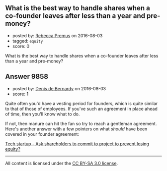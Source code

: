## What is the best way to handle shares when a co-founder leaves after less than a year and pre-money?

- posted by: [Rebecca Premus](https://stackexchange.com/users/8945810/rebecca-premus) on 2016-08-03
- tagged: `equity`
- score: 0

<p>What is the best way to handle shares when a co-founder leaves after less than a year and pre-money? </p>



## Answer 9858

- posted by: [Denis de Bernardy](https://stackexchange.com/users/182468/denis-de-bernardy) on 2016-08-03
- score: 1

<p>Quite often you'd have a vesting period for founders, which is quite similar to that of those of employees. If you've such an agreement in place ahead of time, then you'll know what to do.</p>

<p>If not, then manure can hit the fan so try to reach a gentleman agreement. Here's another answer with a few pointers on what <em>should</em> have been covered in your founder agreement:</p>

<p><a href="https://startups.stackexchange.com/questions/9060/tech-startup-ask-shareholders-to-commit-to-project-to-prevent-losing-equity/9062#9062">Tech startup - Ask shareholders to commit to project to prevent losing equity?</a></p>




---

All content is licensed under the [CC BY-SA 3.0 license](https://creativecommons.org/licenses/by-sa/3.0/).
